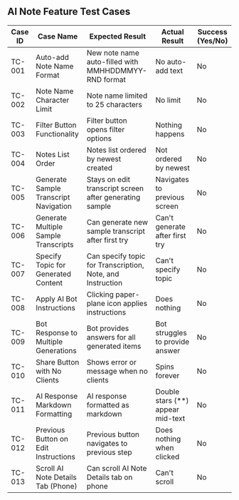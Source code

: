 ## AI Note Feature Test Cases

| Case ID | Case Name                                 | Expected Result                                              | Actual Result                          | Success (Yes/No) |
|---------|-------------------------------------------|-------------------------------------------------------------|----------------------------------------|------------------|
| TC-001  | Auto-add Note Name Format                 | New note name auto-filled with MMHHDDMMYY-RND format         | No auto-add text                       | No               |
| TC-002  | Note Name Character Limit                 | Note name limited to 25 characters                           | No limit                               | No               |
| TC-003  | Filter Button Functionality               | Filter button opens filter options                           | Nothing happens                        | No               |
| TC-004  | Notes List Order                          | Notes list ordered by newest created                         | Not ordered by newest                  | No               |
| TC-005  | Generate Sample Transcript Navigation     | Stays on edit transcript screen after generating sample      | Navigates to previous screen           | No               |
| TC-006  | Generate Multiple Sample Transcripts      | Can generate new sample transcript after first try           | Can't generate after first try          | No               |
| TC-007  | Specify Topic for Generated Content       | Can specify topic for Transcription, Note, and Instruction   | Can't specify topic                    | No               |
| TC-008  | Apply AI Bot Instructions                | Clicking paper-plane icon applies instructions               | Does nothing                           | No               |
| TC-009  | Bot Response to Multiple Generations      | Bot provides answers for all generated items                 | Bot struggles to provide answer         | No               |
| TC-010  | Share Button with No Clients              | Shows error or message when no clients                       | Spins forever                          | No               |
| TC-011  | AI Response Markdown Formatting           | AI response formatted as markdown                            | Double stars (**) appear mid-text       | No               |
| TC-012  | Previous Button on Edit Instructions      | Previous button navigates to previous step                   | Does nothing when clicked               | No               |
| TC-013  | Scroll AI Note Details Tab (Phone)        | Can scroll AI Note Details tab on phone                      | Can't scroll                           | No               |
